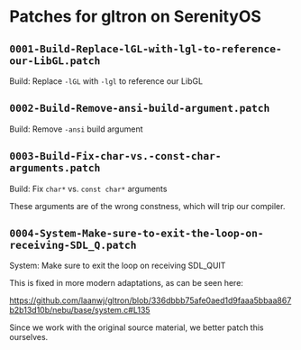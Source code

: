 # Patches for gltron on SerenityOS

## `0001-Build-Replace-lGL-with-lgl-to-reference-our-LibGL.patch`

Build: Replace `-lGL` with `-lgl` to reference our LibGL


## `0002-Build-Remove-ansi-build-argument.patch`

Build: Remove `-ansi` build argument


## `0003-Build-Fix-char-vs.-const-char-arguments.patch`

Build: Fix `char*` vs. `const char*` arguments

These arguments are of the wrong constness, which will trip our
compiler.

## `0004-System-Make-sure-to-exit-the-loop-on-receiving-SDL_Q.patch`

System: Make sure to exit the loop on receiving SDL_QUIT

This is fixed in more modern adaptations, as can be seen here:

https://github.com/laanwj/gltron/blob/336dbbb75afe0aed1d9faaa5bbaa867b2b13d10b/nebu/base/system.c#L135

Since we work with the original source material, we better patch this
ourselves.

